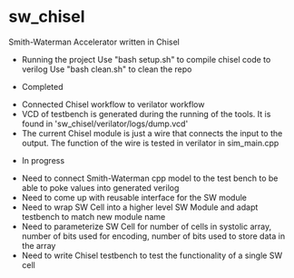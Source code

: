 # sw_chisel
Smith-Waterman Accelerator written in Chisel

* Running the project
Use "bash setup.sh" to compile chisel code to verilog
Use "bash clean.sh" to clean the repo

* Completed
- Connected Chisel workflow to verilator workflow
- VCD of testbench is generated during the running of the tools. It is found in 'sw_chisel/verilator/logs/dump.vcd'
- The current Chisel module is just a wire that connects the input to the output. The function of the wire is tested in verilator in sim_main.cpp

* In progress
- Need to connect Smith-Waterman cpp model to the test bench to be able to poke values into generated verilog
- Need to come up with reusable interface for the SW module
- Need to wrap SW Cell into a higher level SW Module and adapt testbench to match new module name
- Need to parameterize SW Cell for number of cells in systolic array, number of bits used for encoding, number of bits used to store data in the array
- Need to write Chisel testbench to test the functionality of a single SW cell
